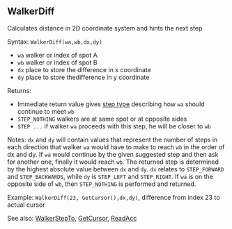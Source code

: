 ## WalkerDiff

Calculates distance in 2D coordinate system and hints the next step

Syntax: `WalkerDiff(wa,wb,dx,dy)`

* `wa` walker or index of spot A
* `wb` walker or index of spot B
* `dx` place to store the difference in x coordinate
* `dy` place to store  thedifference in y coordinate

Returns:

* Immediate return value gives [step type](/api-native-functions/step-definition.md) describing how `wa` should continue to meet `wb`
* `STEP_NOTHING` walkers are at same spot or at opposite sides
* `STEP ...` if walker `wa` proceeds with this step, he will be closer to `wb`

Notes: `dx` and `dy` will contain values that represent the number of steps in each direction that walker `wa` would have to make to reach `wb` in the order of dx and dy. If `wa` would continue by the given suggested step and then ask for another one, finally it would reach `wb`. The returned step is determined by the highest absolute value between `dx` and `dy`. `dx` relates to `STEP_FORWARD` and `STEP_BACKWARDS`, while `dy` is `STEP_LEFT` and `STEP_RIGHT`. If `wa` is on the opposite side of `wb`, then `STEP_NOTHING` is performed and returned.

Example: `WalkerDiff(23, GetCursor(),dx,dy)`, difference from index 23 to actual cursor

See also: [WalkerStepTo](/api-native-functions/walkerstepto.md), [GetCursor](/api-native-functions/getcursor.md), [ReadAcc](/api-native-functions/readacc.md)

